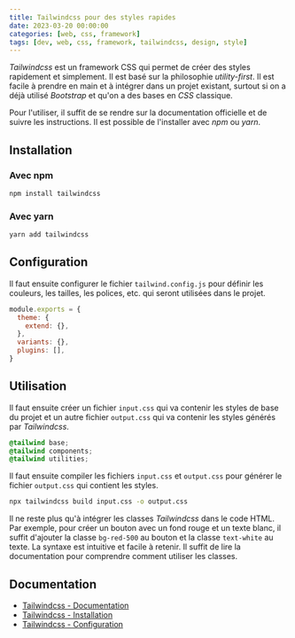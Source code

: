 ```yaml
---
title: Tailwindcss pour des styles rapides
date: 2023-03-20 00:00:00
categories: [web, css, framework]
tags: [dev, web, css, framework, tailwindcss, design, style]
---
```


*Tailwindcss* est un framework CSS qui permet de créer des styles rapidement et simplement. Il est basé sur la philosophie *utility-first*. Il est facile à prendre en main et à intégrer dans un projet existant, surtout si on a déjà utilisé *Bootstrap* et qu'on a des bases en *CSS* classique.

Pour l'utiliser, il suffit de se rendre sur la documentation officielle et de suivre les instructions. Il est possible de l'installer avec *npm* ou *yarn*.

## Installation

### Avec npm

```bash
npm install tailwindcss
```

### Avec yarn

```bash
yarn add tailwindcss
```

## Configuration

Il faut ensuite configurer le fichier `tailwind.config.js` pour définir les couleurs, les tailles, les polices, etc. qui seront utilisées dans le projet.

```js
module.exports = {
  theme: {
    extend: {},
  },
  variants: {},
  plugins: [],
}
```

## Utilisation

Il faut ensuite créer un fichier `input.css` qui va contenir les styles de base du projet et un autre fichier `output.css` qui va contenir les styles générés par *Tailwindcss*.

```css
@tailwind base;
@tailwind components;
@tailwind utilities;
```

Il faut ensuite compiler les fichiers `input.css` et `output.css` pour générer le fichier `output.css` qui contient les styles.

```bash
npx tailwindcss build input.css -o output.css
```

Il ne reste plus qu'à intégrer les classes *Tailwindcss* dans le code HTML. Par exemple, pour créer un bouton avec un fond rouge et un texte blanc, il suffit d'ajouter la classe `bg-red-500` au bouton et la classe `text-white` au texte. La syntaxe est intuitive et facile à retenir. Il suffit de lire la documentation pour comprendre comment utiliser les classes.

## Documentation

- [Tailwindcss - Documentation](https://v2.tailwindcss.com/docs)
- [Tailwindcss - Installation](https://v2.tailwindcss.com/docs/installation)
- [Tailwindcss - Configuration](https://v2.tailwindcss.com/docs/configuration)